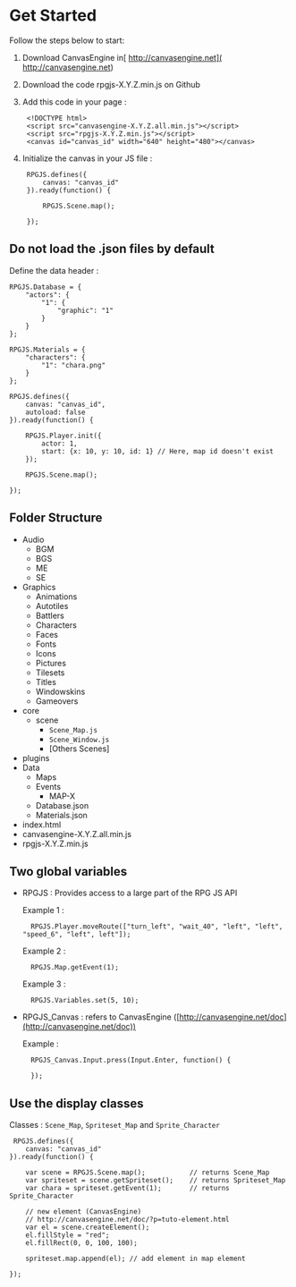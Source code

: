 # Get Started

Follow the steps below to start:

1. Download CanvasEngine in[ http://canvasengine.net]( http://canvasengine.net)
2. Download the code rpgjs-X.Y.Z.min.js on Github
2. Add this code in your page : 
        
		<!DOCTYPE html>
		<script src="canvasengine-X.Y.Z.all.min.js"></script>
        <script src="rpgjs-X.Y.Z.min.js"></script>
		<canvas id="canvas_id" width="640" height="480"></canvas>
		
       
3. Initialize the canvas in your JS file :

        RPGJS.defines({
			canvas: "canvas_id"
		}).ready(function() {

			RPGJS.Scene.map();

		});

## Do not load the .json files by default

Define the data header :

    RPGJS.Database = {
        "actors": {
            "1": {
                "graphic": "1"
            }
        }
    };

    RPGJS.Materials = {
        "characters": {
            "1": "chara.png"
        }
    };

    RPGJS.defines({
		canvas: "canvas_id",
        autoload: false
	}).ready(function() {

        RPGJS.Player.init({
			actor: 1,
			start: {x: 10, y: 10, id: 1} // Here, map id doesn't exist
		});

		RPGJS.Scene.map();

	});


## Folder Structure ##

- Audio
    - BGM
    - BGS
    - ME
    - SE
- Graphics
    - Animations
    - Autotiles
    - Battlers
    - Characters
    - Faces
    - Fonts
    - Icons
    - Pictures
    - Tilesets
    - Titles
    - Windowskins
    - Gameovers
- core
    - scene
        - `Scene_Map.js`
        - `Scene_Window.js`
        - [Others Scenes]
- plugins
- Data
    - Maps
    - Events
        - MAP-X
    - Database.json
    - Materials.json
- index.html
- canvasengine-X.Y.Z.all.min.js
- rpgjs-X.Y.Z.min.js

## Two global variables

- RPGJS : Provides access to a large part of the RPG JS API

    Example 1 :

        RPGJS.Player.moveRoute(["turn_left", "wait_40", "left", "left", "speed_6", "left", left"]);

    Example 2 :

        RPGJS.Map.getEvent(1);

    Example 3 :

        RPGJS.Variables.set(5, 10);

- RPGJS_Canvas : refers to CanvasEngine ([http://canvasengine.net/doc](http://canvasengine.net/doc))

    Example :

        RPGJS_Canvas.Input.press(Input.Enter, function() {

        });

## Use the display classes

Classes : `Scene_Map`, `Spriteset_Map` and `Sprite_Character`

     RPGJS.defines({
		canvas: "canvas_id"
	}).ready(function() {

		var scene = RPGJS.Scene.map();           // returns Scene_Map
        var spriteset = scene.getSpriteset();    // returns Spriteset_Map
        var chara = spriteset.getEvent(1);       // returns Sprite_Character

        // new element (CanvasEngine) 
        // http://canvasengine.net/doc/?p=tuto-element.html
        var el = scene.createElement();
        el.fillStyle = "red";
        el.fillRect(0, 0, 100, 100);

        spriteset.map.append(el); // add element in map element

	});